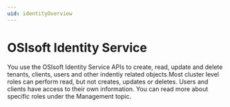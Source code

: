 ```yaml
---
uid: identityOverview
---
```


# OSIsoft Identity Service

You use the OSIsoft Identity Service APIs to create, read, update and delete tenants, clients, users and other indentiy related objects.Most cluster level roles can perform read, but not creates, updates or deletes. Users and clients have access to their own information. You can read more about specific roles under the Management topic.

